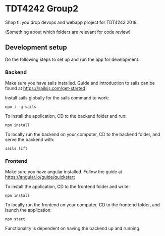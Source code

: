 # TDT4242 Group2
Shop til you drop devops and webapp project for TDT4242 2018.

(Something about which folders are relevant for code review)

## Development setup
Do the following steps to set up and run the app for development.
### Backend
Make sure you have sails installed. Guide and introduction to sails can be found at https://sailsjs.com/get-started

Install sails globally for the sails command to work:
```
npm i -g sails
```
To install the application, CD to the backend folder and run:
```
npm install
```
To locally run the backend on your computer, CD to the backend folder, and serve the backend with:
```
sails lift
```

### Frontend
Make sure you have angular installed. Follow the guide at https://angular.io/guide/quickstart

To install the application, CD to the frontend folder and write:
```
npm install
```
To locally run the frontend on your computer, CD to the frontend folder, and launch the application:
```
npm start
```
Functionality is dependent on having the backend up and running.
